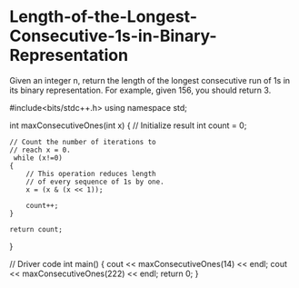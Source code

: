 # Length-of-the-Longest-Consecutive-1s-in-Binary-Representation
Given an integer n, return the length of the longest consecutive run of 1s in its binary representation.  For example, given 156, you should return 3.

#include<bits/stdc++.h> 
using namespace std; 
  
int maxConsecutiveOnes(int x) 
{ 
    // Initialize result 
    int count = 0; 
  
    // Count the number of iterations to 
    // reach x = 0. 
     while (x!=0) 
    { 
        // This operation reduces length 
        // of every sequence of 1s by one. 
        x = (x & (x << 1)); 
  
        count++; 
    } 
  
    return count; 
} 
  
// Driver code 
int main() 
{ 
    cout << maxConsecutiveOnes(14) << endl; 
    cout << maxConsecutiveOnes(222) << endl; 
    return 0; 
} 
